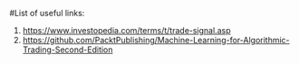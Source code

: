 #List of useful links:

1. https://www.investopedia.com/terms/t/trade-signal.asp
2. https://github.com/PacktPublishing/Machine-Learning-for-Algorithmic-Trading-Second-Edition
